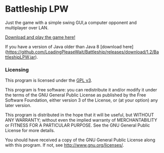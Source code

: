 Battleship LPW
====================

Just the game with a simple swing GUI,a computer opponent and multiplayer over LAN.

[Download and play the game here!](https://github.com/LoadingPleaseWait/Battleship/releases/download/v1.3/BattleshipLPW.jar)

If you have a version of Java older than Java 8 [download here]
(https://github.com/LoadingPleaseWait/Battleship/releases/download/1.2/BattleshipLPW.jar).

### Licensing

This program is licensed under the [GPL v3](http://www.gnu.org/licenses).

This program is free software: you can redistribute it and/or modify
it under the terms of the GNU General Public License as published by
the Free Software Foundation, either version 3 of the License, or
(at your option) any later version.

This program is distributed in the hope that it will be useful,
but WITHOUT ANY WARRANTY; without even the implied warranty of
MERCHANTABILITY or FITNESS FOR A PARTICULAR PURPOSE.  See the
GNU General Public License for more details.

You should have received a copy of the GNU General Public License
along with this program.  If not, see <http://www.gnu.org/licenses/>.
